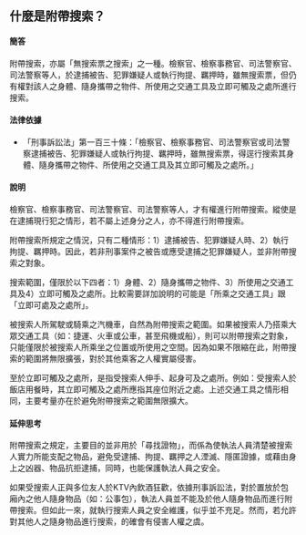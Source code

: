 ## 什麼是附帶搜索？

#### 簡答  

附帶搜索，亦屬「無搜索票之搜索」之一種。檢察官、檢察事務官、司法警察官、司法警察等人，於逮捕被告、犯罪嫌疑人或執行拘提、羈押時，雖無搜索票，但仍有權對該人之身體、隨身攜帶之物件、所使用之交通工具及立即可觸及之處所進行搜索。

#### 法律依據

* 「刑事訴訟法」第一百三十條：「檢察官、檢察事務官、司法警察官或司法警察逮捕被告、犯罪嫌疑人或執行拘提、羈押時，雖無搜索票，得逕行搜索其身體、隨身攜帶之物件、所使用之交通工具及其立即可觸及之處所。」

#### 說明

檢察官、檢察事務官、司法警察官、司法警察等人，才有權進行附帶搜索。縱使是在逮捕現行犯之情形，若不屬上述身分之人，亦不得進行附帶搜索。

附帶搜索所規定之情況，只有二種情形：1）逮捕被告、犯罪嫌疑人時、2）執行拘提、羈押時。因此，若非刑事案件之被告或應受逮捕之犯罪嫌疑人，並非附帶搜索之對象。

搜索範圍，僅限於以下四者：1）身體、2）隨身攜帶之物件、3）所使用之交通工具及4）立即可觸及之處所。比較需要詳加說明的可能是「所乘之交通工具」跟「立即可處及之處所」。

被搜索人所駕駛或騎乘之汽機車，自然為附帶搜索之範圍。如果被搜索人乃搭乘大眾交通工具（如：捷運、火車或公車，甚至飛機或船），則可以附帶搜索之對象，只能僅限於被搜索人所乘坐之位置或所使用之空間。因為如果不限縮在此，附帶搜索的範圍將無限擴張，對於其他乘客之人權實屬侵害。

至於立即可觸及之處所，是指受搜索人伸手、起身可及之處所。例如：受搜索人於飯店用餐時，其立即可觸及之處所應指其座位附近之處。上述交通工具之情形相同，主要考量亦在於避免附帶搜索之範圍無限擴大。

#### 延伸思考

附帶搜索之規定，主要目的並非用於「尋找證物」，而係為使執法人員清楚被搜索人實力所能支配之物品，避免受逮捕、拘提、羈押之人湮滅、隱匿證據，或藉由身上之凶器、物品抗拒逮捕，同時，也能保護執法人員之安全。

如果受搜索人正與多位友人於KTV內飲酒狂歡，依據刑事訴訟法，對於置放於包廂內之他人隨身物品（如：公事包），執法人員並不能及於他人隨身物品而進行附帶搜索。但如此一來，就執行搜索人員之安全維護，似乎並不充足。然而，若允許對其他人之隨身物品進行搜索，的確會有侵害人權之虞。